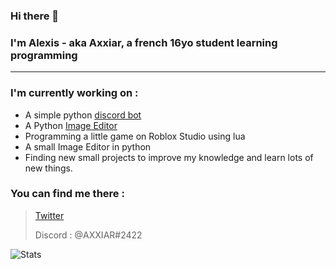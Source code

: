 ### Hi there 👋
### I'm Alexis - aka **Axxiar**, a french 16yo student learning programming
<hr>

### I'm currently working on :

- A simple python [discord bot]('https://github.com/Hypermario/TUMO-bot')
- A Python [Image Editor]('https://github.com/AXXIAR/PhotoShape')
- Programming a little game on Roblox Studio using lua
- A small Image Editor in python
- Finding new small projects to improve my knowledge and learn lots of new things.

### You can find me there :
> [Twitter](https://twitter.com/Axxi4R)
> 
> Discord : @AXXIAR#2422

![Stats](https://github-readme-stats.vercel.app/api?username=axxiar)
